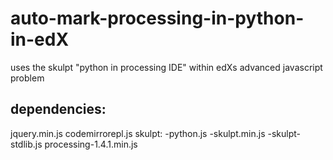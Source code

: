 # auto-mark-processing-in-python-in-edX
uses the skulpt "python in processing IDE" within edXs advanced javascript problem

## dependencies:
jquery.min.js
codemirrorepl.js
skulpt:
  -python.js
  -skulpt.min.js
  -skulpt-stdlib.js
processing-1.4.1.min.js



